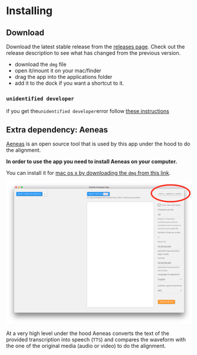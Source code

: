 # Installing

## Download <a id="download"></a>

Download the latest stable release from the [releases page](https://github.com/pietrop/subtitlesComposer-app/releases). Check out the release description to see what has changed from the previous version.

* download the `dmg` file
* open it/mount it on your mac/finder
* drag the app into the applications folder
* add it to the dock if you want a shortcut to it.

### `unidentified developer` <a id="unidentified-developer"></a>

if you get the`unidentified developer`error follow [these instructions](https://support.apple.com/kb/ph18657?locale=en_US)

## Extra dependency: Aeneas

[Aeneas](https://github.com/readbeyond/aeneas) is an open source tool that is used by this app under the hood to do the alignment.

**In order to use the app you need to install Aeneas on your computer.**

You can install it for [mac os x by downloading the `dmg` from this link](https://github.com/sillsdev/aeneas-installer/releases).

![Aeneas in app link ](.gitbook/assets/intro-aeneas-notice.png)

At a very high level under the hood Aeneas converts the text of the provided transcription into speech \(`TTS`\) and compares the waveform with the one of the original media \(audio or video\) to do the alignment.

